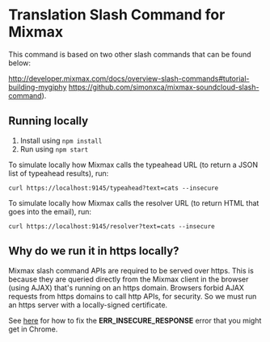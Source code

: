 # Translation Slash Command for Mixmax

This command is based on two other slash commands that can be found below:

http://developer.mixmax.com/docs/overview-slash-commands#tutorial-building-mygiphy
https://github.com/simonxca/mixmax-soundcloud-slash-command).

## Running locally

1. Install using `npm install`
2. Run using `npm start`

To simulate locally how Mixmax calls the typeahead URL (to return a JSON list of typeahead results), run:

```
curl https://localhost:9145/typeahead?text=cats --insecure
```

To simulate locally how Mixmax calls the resolver URL (to return HTML that goes into the email), run:

```
curl https://localhost:9145/resolver?text=cats --insecure
```

## Why do we run it in https locally?

Mixmax slash command APIs are required to be served over https. This is because they are queried directly from the Mixmax client in the browser (using AJAX) that's running on an https domain. Browsers forbid AJAX requests from https domains to call http APIs, for security. So we must run an https server with a locally-signed certificate.

See [here](http://developer.mixmax.com/docs/integration-api-appendix#local-development-error-neterr_insecure_response) for how to fix the **ERR_INSECURE_RESPONSE** error that you might get in Chrome.
